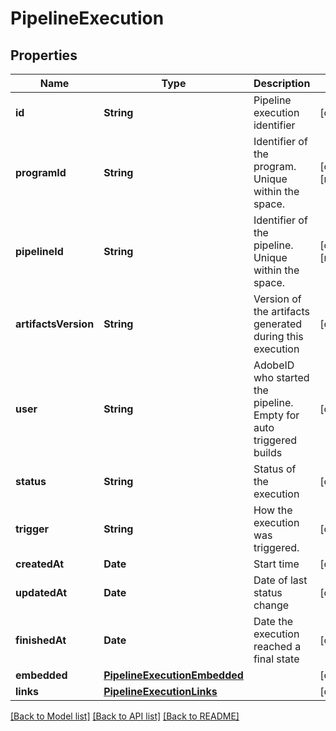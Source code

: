 # PipelineExecution

## Properties
Name | Type | Description | Notes
------------ | ------------- | ------------- | -------------
**id** | **String** | Pipeline execution identifier | [optional] 
**programId** | **String** | Identifier of the program. Unique within the space. | [optional] [readonly] 
**pipelineId** | **String** | Identifier of the pipeline. Unique within the space. | [optional] [readonly] 
**artifactsVersion** | **String** | Version of the artifacts generated during this execution | [optional] 
**user** | **String** | AdobeID who started the pipeline. Empty for auto triggered builds | [optional] 
**status** | **String** | Status of the execution | [optional] 
**trigger** | **String** | How the execution was triggered. | [optional] 
**createdAt** | **Date** | Start time | [optional] 
**updatedAt** | **Date** | Date of last status change | [optional] 
**finishedAt** | **Date** | Date the execution reached a final state | [optional] 
**embedded** | [**PipelineExecutionEmbedded**](PipelineExecutionEmbedded.md) |  | [optional] 
**links** | [**PipelineExecutionLinks**](PipelineExecutionLinks.md) |  | [optional] 

[[Back to Model list]](../README.md#documentation-for-models) [[Back to API list]](../README.md#documentation-for-api-endpoints) [[Back to README]](../README.md)


